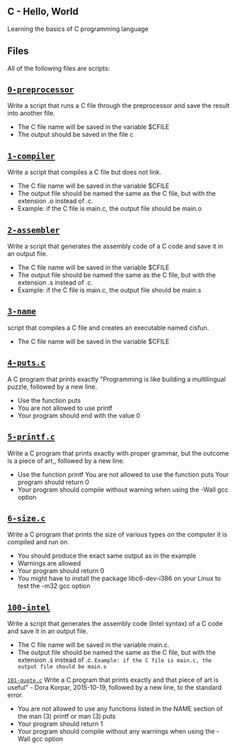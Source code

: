 ## C - Hello, World 

Learning the basics of C programming language

## Files
All of the following files are scripts:

## [`0-preprocessor`](0-preprocessor)
Write a script that runs a C file through the preprocessor and save the result into another file.

* The C file name will be saved in the variable $CFILE
* The output should be saved in the file c

## [`1-compiler`](1-compiler)
Write a script that compiles a C file but does not link.

* The C file name will be saved in the variable $CFILE
* The output file should be named the same as the C file, but with the extension .o instead of .c.
* Example: if the C file is main.c, the output file should be main.o

## [`2-assembler`](2-assembler)
Write a script that generates the assembly code of a C code and save it in an output file.

* The C file name will be saved in the variable $CFILE
* The output file should be named the same as the C file, but with the extension .s instead of .c.
* Example: if the C file is main.c, the output file should be main.s

## [`3-name`](3-name)
 script that compiles a C file and creates an executable named cisfun.

* The C file name will be saved in the variable $CFILE

## [`4-puts.c`](4-puts.c)
A C program that prints exactly "Programming is like building a multilingual puzzle, followed by a new line.

* Use the function puts
* You are not allowed to use printf
* Your program should end with the value 0



## [`5-printf.c`](5-printf.c)
Write a C program that prints exactly with proper grammar, but the outcome is a piece of art,, followed by a new line. 
* Use the function printf You are not allowed to use the function puts Your program should return 0 
* Your program should compile without warning when using the -Wall gcc option

## [`6-size.c`](6-size.c)
Write a C program that prints the size of various types on the computer it is compiled and run on. 
* You should produce the exact same output as in the example 
* Warnings are allowed 
* Your program should return 0 
* You might have to install the package libc6-dev-i386 on your Linux to test the -m32 gcc option


## [`100-intel`](100-intel)
Write a script that generates the assembly code (Intel syntax) of a C code and save it in an output file. 
* The C file name will be saved in the variable main.c. 
* The output file should be named the same as the C file, but with the extension .s instead of .c. 
`Example: if the C file is main.c, the output file should be main.s`


[`101-quote.c`](101-quote.c)
Write a C program that prints exactly and that piece of art is useful" - Dora Korpar, 2015-10-19, followed by a new line, to the standard error.

* You are not allowed to use any functions listed in the NAME section of the man (3) printf or man (3) puts
* Your program should return 1
* Your program should compile without any warnings when using the -Wall gcc option
